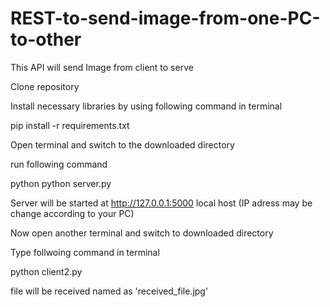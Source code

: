 # REST-to-send-image-from-one-PC-to-other
This API will send Image from client to serve

Clone repository

Install necessary libraries by using following command in terminal

pip install -r requirements.txt

Open terminal and switch to the downloaded directory

run following command

python python server.py

Server will be started at http://127.0.0.1:5000 local host (IP adress may be change according to your PC)

Now open another terminal and switch to downloaded directory

Type follwoing command in terminal

python client2.py

file will be received named as 'received_file.jpg'

